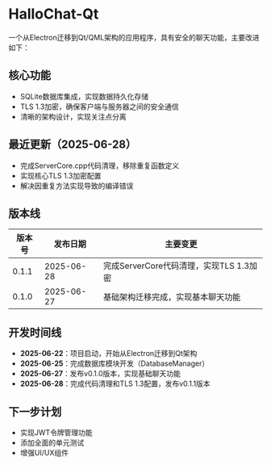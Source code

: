 # HalloChat-Qt

一个从Electron迁移到Qt/QML架构的应用程序，具有安全的聊天功能，主要改进如下：

## 核心功能
- SQLite数据库集成，实现数据持久化存储
- TLS 1.3加密，确保客户端与服务器之间的安全通信
- 清晰的架构设计，实现关注点分离

## 最近更新（2025-06-28）
- 完成ServerCore.cpp代码清理，移除重复函数定义
- 实现核心TLS 1.3加密配置
- 解决因重复方法实现导致的编译错误


## 版本线
| 版本号 | 发布日期   | 主要变更                     |
|--------|------------|------------------------------|
| 0.1.1  | 2025-06-28 | 完成ServerCore代码清理，实现TLS 1.3加密 |
| 0.1.0  | 2025-06-27 | 基础架构迁移完成，实现基本聊天功能 |

## 开发时间线
- **2025-06-22**：项目启动，开始从Electron迁移到Qt架构
- **2025-06-25**：完成数据库模块开发（DatabaseManager）
- **2025-06-27**：发布v0.1.0版本，实现基础聊天功能
- **2025-06-28**：完成代码清理和TLS 1.3配置，发布v0.1.1版本

## 下一步计划
- 实现JWT令牌管理功能
- 添加全面的单元测试
- 增强UI/UX组件